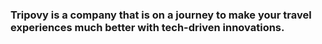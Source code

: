 
### Tripovy is a company that is on a journey to make your travel experiences much better with tech-driven innovations.
